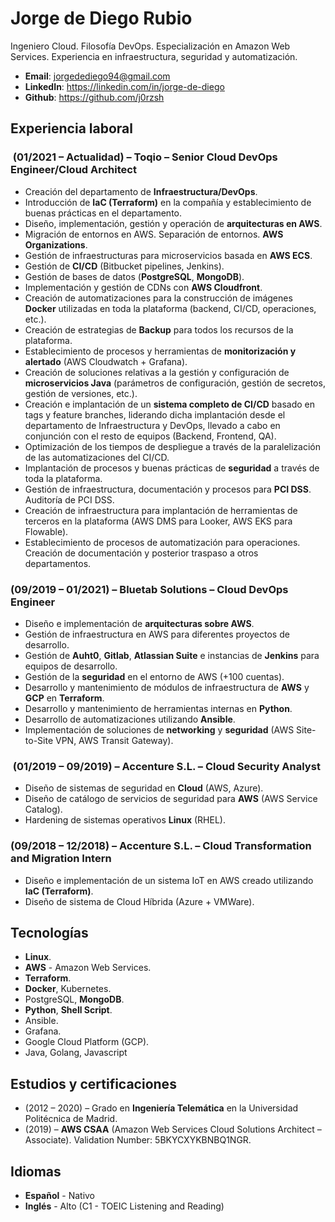 # Jorge de Diego Rubio

Ingeniero Cloud. Filosofía DevOps. Especialización en Amazon Web Services. Experiencia en infraestructura, seguridad y automatización.

- __Email__: <jorgedediego94@gmail.com>
- __LinkedIn__: <https://linkedin.com/in/jorge-de-diego>
- __Github__: <https://github.com/j0rzsh>

## Experiencia laboral

###  (01/2021 – Actualidad) – Toqio – Senior Cloud DevOps Engineer/Cloud Architect

- Creación del departamento de __Infraestructura/DevOps__.
- Introducción de __IaC (Terraform)__ en la compañía y establecimiento de buenas prácticas en el departamento.
- Diseño, implementación, gestión y operación de __arquitecturas en AWS__.
- Migración de entornos en AWS. Separación de entornos. __AWS Organizations__.
- Gestión de infraestructuras para microservicios basada en __AWS ECS__.
- Gestión de __CI/CD__ (Bitbucket pipelines, Jenkins).
- Gestión de bases de datos (__PostgreSQL__, __MongoDB__).
- Implementación y gestión de CDNs con __AWS Cloudfront__.
- Creación de automatizaciones para la construcción de imágenes __Docker__ utilizadas en toda la plataforma (backend, CI/CD, operaciones, etc.).
- Creación de estrategias de __Backup__ para todos los recursos de la plataforma.
- Establecimiento de procesos y herramientas de __monitorización y alertado__ (AWS Cloudwatch + Grafana).
- Creación de soluciones relativas a la gestión y configuración de __microservicios Java__ (parámetros de configuración, gestión de secretos, gestión de versiones, etc.).
- Creación e implantación de un __sistema completo de CI/CD__ basado en tags y feature branches, liderando dicha implantación desde el departamento de Infraestructura y DevOps, llevado a cabo en conjunción con el resto de equipos (Backend, Frontend, QA).
- Optimización de los tiempos de despliegue a través de la paralelización de las automatizaciones del CI/CD.
- Implantación de procesos y buenas prácticas de __seguridad__ a través de toda la plataforma.
- Gestión de infraestructura, documentación y procesos para __PCI DSS__. Auditoría de PCI DSS.
- Creación de infraestructura para implantación de herramientas de terceros en la plataforma (AWS DMS para Looker, AWS EKS para Flowable).
- Establecimiento de procesos de automatización para operaciones. Creación de documentación y posterior traspaso a otros departamentos.

### (09/2019 – 01/2021) – Bluetab Solutions – Cloud DevOps Engineer

- Diseño e implementación de __arquitecturas sobre AWS__.
- Gestión de infraestructura en AWS para diferentes proyectos de desarrollo.
- Gestión de __Auht0__, __Gitlab__, __Atlassian Suite__ e instancias de __Jenkins__ para equipos de desarrollo.
- Gestión de la __seguridad__ en el entorno de AWS (+100 cuentas).
- Desarrollo y mantenimiento de módulos de infraestructura de __AWS__ y __GCP__ en __Terraform__.
- Desarrollo y mantenimiento de herramientas internas en __Python__.
- Desarrollo de automatizaciones utilizando __Ansible__.
- Implementación de soluciones de __networking__ y __seguridad__ (AWS Site-to-Site VPN, AWS Transit Gateway).

###  (01/2019 – 09/2019) – Accenture S.L. – Cloud Security Analyst

- Diseño de sistemas de seguridad en __Cloud__ (AWS, Azure).
- Diseño de catálogo de servicios de seguridad para __AWS__ (AWS Service Catalog).
- Hardening de sistemas operativos __Linux__ (RHEL).

### (09/2018 – 12/2018) – Accenture S.L. – Cloud Transformation and Migration Intern

- Diseño e implementación de un sistema IoT en AWS creado utilizando __IaC (Terraform)__.
- Diseño de sistema de Cloud Híbrida (Azure + VMWare).

## Tecnologías

- __Linux__.
- __AWS__ - Amazon Web Services.
- __Terraform__.
- __Docker__, Kubernetes.
- PostgreSQL, __MongoDB__.
- __Python__, __Shell Script__.
- Ansible.
- Grafana.
- Google Cloud Platform (GCP).
- Java, Golang, Javascript

## Estudios y certificaciones

- (2012 – 2020) – Grado en __Ingeniería Telemática__ en la Universidad Politécnica de Madrid.
- (2019) – __AWS CSAA__ (Amazon Web Services Cloud Solutions Architect – Associate).
  Validation Number: 5BKYCXYKBNBQ1NGR.

## Idiomas

- __Español__ - Nativo
- __Inglés__ - Alto (C1 - TOEIC Listening and Reading)
